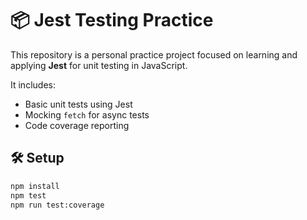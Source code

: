 # 📦 Jest Testing Practice

This repository is a personal practice project focused on learning and applying **Jest** for unit testing in JavaScript.

It includes:

- Basic unit tests using Jest
- Mocking `fetch` for async tests
- Code coverage reporting

## 🛠️ Setup

```bash
npm install
npm test
npm run test:coverage
